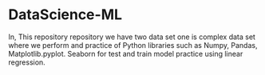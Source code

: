 # DataScience-ML
In, This repository repository we have two data set one is complex data set where we perform and practice of Python libraries such as Numpy, Pandas, Matplotlib.pyplot. Seaborn for test and train model practice using linear regression.  
